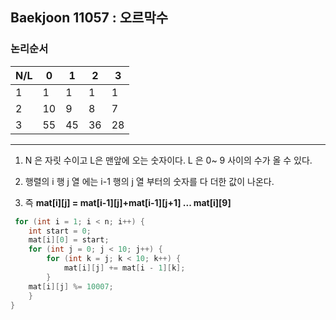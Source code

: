 ## Baekjoon 11057 : 오르막수

### 논리순서

| N/L | 0   | 1   | 2   | 3   |
| --- | --- | --- | --- | --- |
| 1   | 1   | 1   | 1   | 1   |
| 2   | 10  | 9   | 8   | 7   |
| 3   | 55  | 45  | 36  | 28  |
---

1. N 은 자릿 수이고 L은 맨앞에 오는 숫자이다. L 은 0~ 9 사이의 수가 올 수 있다.

2. 행렬의 i 행 j 열 에는 i-1 행의 j 열 부터의 숫자를 다 더한 값이 나온다. 
3. 즉 **mat[i][j] = mat[i-1][j]+mat[i-1][j+1] ... mat[i][9]**

```java
 for (int i = 1; i < n; i++) {
	int start = 0;
	mat[i][0] = start;
	for (int j = 0; j < 10; j++) {
		for (int k = j; k < 10; k++) {
			mat[i][j] += mat[i - 1][k];
		}
	mat[i][j] %= 10007;
	}
}
```


